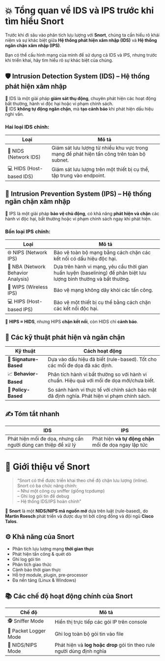# 💥 Tổng quan về IDS và IPS trước khi tìm hiểu Snort

Trước khi đi sâu vào phân tích lưu lượng với **Snort**, chúng ta cần hiểu rõ khái niệm và sự khác biệt giữa **Hệ thống phát hiện xâm nhập (IDS)** và **Hệ thống ngăn chặn xâm nhập (IPS)**.

Bạn có thể cấu hình mạng của mình để sử dụng cả IDS và IPS, nhưng trước khi triển khai, hãy tìm hiểu rõ sự khác biệt của chúng.
## 🛡 Intrusion Detection System (IDS) – Hệ thống phát hiện xâm nhập

🔸 IDS là một giải pháp **giám sát thụ động**, chuyên phát hiện các hoạt động bất thường, hành vi độc hại hoặc vi phạm chính sách.  
🔸 IDS **không tự động ngăn chặn**, mà **tạo cảnh báo** khi phát hiện dấu hiệu nghi vấn.

### Hai loại IDS chính:

| Loại | Mô tả |
|------|-------|
| 🧭 NIDS (Network IDS) | Giám sát lưu lượng từ nhiều khu vực trong mạng để phát hiện tấn công trên toàn bộ subnet. |
| 💻 HIDS (Host-based IDS) | Giám sát lưu lượng trên một thiết bị cụ thể, tập trung vào endpoint. |

## 🔐 Intrusion Prevention System (IPS) – Hệ thống ngăn chặn xâm nhập

🔸 IPS là một giải pháp **bảo vệ chủ động**, có khả năng **phát hiện và chặn** các hành vi độc hại, bất thường hoặc vi phạm chính sách ngay khi phát hiện.

### Bốn loại IPS chính:

| Loại | Mô tả |
|------|------|
| 🌐 NIPS (Network IPS) | Bảo vệ toàn bộ mạng bằng cách chặn các kết nối có dấu hiệu độc hại. |
| 🧠 NBA (Network Behavior Analysis) | Dựa trên hành vi mạng, yêu cầu thời gian huấn luyện (baselining) để phân biệt lưu lượng bình thường và bất thường. |
| 📶 WIPS (Wireless IPS) | Bảo vệ mạng không dây khỏi các tấn công. |
| 💻 HIPS (Host-based IPS) | Bảo vệ một thiết bị cụ thể bằng cách chặn các kết nối độc hại. |

🔸 **HIPS ≈ HIDS**, nhưng HIPS **chặn kết nối**, còn HIDS chỉ **cảnh báo**.

## 🔎 Các kỹ thuật phát hiện và ngăn chặn

| Kỹ thuật | Cách hoạt động |
|---------|----------------|
| 🧬 **Signature-Based** | Dựa vào dấu hiệu đã biết (rule-based). Tốt cho các mối đe dọa đã xác định. |
| 📈 **Behavior-Based** | Phân tích hành vi bất thường so với hành vi chuẩn. Hiệu quả với mối đe dọa mới/chưa biết. |
| 🧾 **Policy-Based** | So sánh hành vi thực tế với chính sách bảo mật đã định nghĩa. Phát hiện vi phạm chính sách. |

## ✍️ Tóm tắt nhanh

| IDS | IPS |
|-----|-----|
| Phát hiện mối đe dọa, nhưng cần người dùng can thiệp để xử lý | Phát hiện **và tự động chặn** mối đe dọa ngay lập tức |

# 🐗 Giới thiệu về Snort

> “Snort có thể được triển khai theo chế độ chặn lưu lượng (inline). Snort có ba chức năng chính:  
> – Như một công cụ sniffer (giống tcpdump)  
> – Ghi log gói tin để debug  
> – Hệ thống IDS/IPS hoàn chỉnh”

🔸 **Snort** là một **NIDS/NIPS mã nguồn mở** dựa trên luật (rule-based), do **Martin Roesch** phát triển và được duy trì bởi cộng đồng và đội ngũ **Cisco Talos**.

## ⚙️ Khả năng của Snort

- Phân tích lưu lượng mạng **thời gian thực**
- Phát hiện tấn công & quét dò
- Ghi log gói tin
- Phân tích giao thức
- Cảnh báo thời gian thực
- Hỗ trợ module, plugin, pre-processor
- Đa nền tảng (Linux & Windows)

## 📚 Các chế độ hoạt động chính của Snort

| Chế độ | Mô tả |
|--------|------|
| 🕵️ Sniffer Mode | Hiển thị trực tiếp các gói IP trên console |
| 📄 Packet Logger Mode | Ghi log toàn bộ gói tin vào file |
| 🚨 NIDS/NIPS Mode | Phát hiện và **log hoặc drop** gói tin theo rule người dùng định nghĩa |
